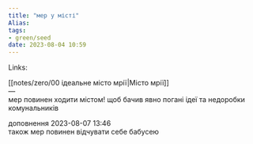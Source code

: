 ```yaml
---
title: "мер у місті"
Alias: 
tags:
- green/seed
date: 2023-08-04 10:59
---
```

Links:  

[[notes/zero/00 ідеальне місто мрії|Місто мрії]]  
—  
мер повинен ходити містом! щоб бачив явно погані ідеї та недоробки комунальників


доповнення 2023-08-07 13:46  
також мер повинен відчувати себе бабусею 
